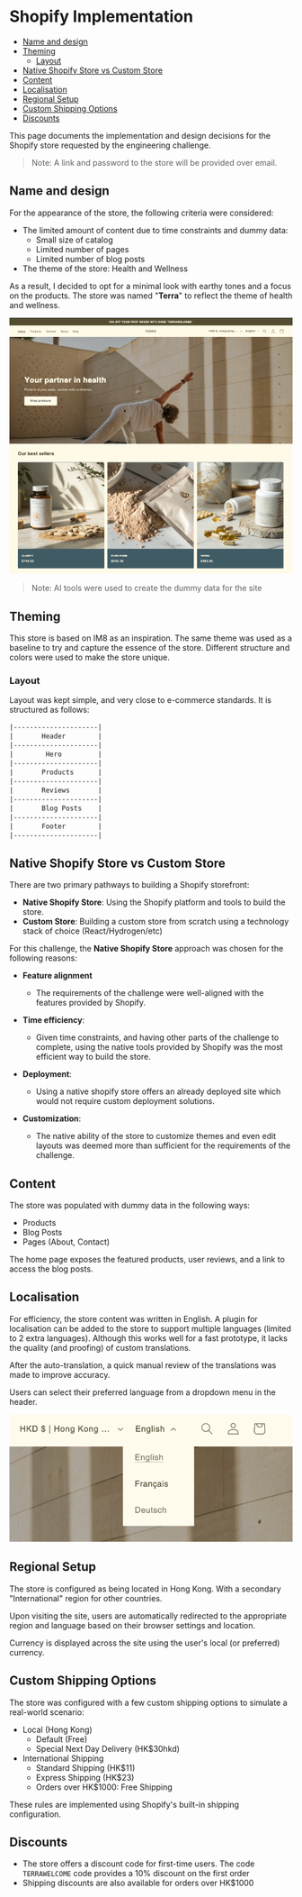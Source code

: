 # Shopify Implementation

- [Name and design](#name-and-design)
- [Theming](#theming)
  - [Layout](#layout)
- [Native Shopify Store vs Custom Store](#native-shopify-store-vs-custom-store)
- [Content](#content)
- [Localisation](#localisation)
- [Regional Setup](#regional-setup)
- [Custom Shipping Options](#custom-shipping-options)
- [Discounts](#discounts)

This page documents the implementation and design decisions for the Shopify store requested by the engineering challenge.

> Note: A link and password to the store will be provided over email.

## Name and design

For the appearance of the store, the following criteria were considered:

- The limited amount of content due to time constraints and dummy data:
  - Small size of catalog
  - Limited number of pages
  - Limited number of blog posts
- The theme of the store: Health and Wellness

As a result, I decided to opt for a minimal look with earthy tones and a focus on the products.
The store was named "**Terra**" to reflect the theme of health and wellness.

![](./assets/preview.png)

> Note: AI tools were used to create the dummy data for the site

## Theming

This store is based on IM8 as an inspiration. The same theme was used as a baseline to try and capture the essence of the store.
Different structure and colors were used to make the store unique.

### Layout

Layout was kept simple, and very close to e-commerce standards. It is structured as follows:

```plaintext
|---------------------|
|       Header        |
|---------------------|
|        Hero         |
|---------------------|
|       Products      |
|---------------------|
|       Reviews       |
|---------------------|
|       Blog Posts    |
|---------------------|
|       Footer        |
|---------------------|
```

## Native Shopify Store vs Custom Store

There are two primary pathways to building a Shopify storefront:

- **Native Shopify Store**: Using the Shopify platform and tools to build the store.
- **Custom Store**: Building a custom store from scratch using a technology stack of choice (React/Hydrogen/etc)

For this challenge, the **Native Shopify Store** approach was chosen for the following reasons:

- **Feature alignment**

  - The requirements of the challenge were well-aligned with the features provided by Shopify.

- **Time efficiency**:

  - Given time constraints, and having other parts of the challenge to complete, using the native tools provided by Shopify was the most efficient way to build the store.

- **Deployment**:

  - Using a native shopify store offers an already deployed site which would not require custom deployment solutions.

- **Customization**:
  - The native ability of the store to customize themes and even edit layouts was deemed more than sufficient for the requirements of the challenge.

## Content

The store was populated with dummy data in the following ways:

- Products
- Blog Posts
- Pages (About, Contact)

The home page exposes the featured products, user reviews, and a link to access the blog posts.

## Localisation

For efficiency, the store content was written in English. A plugin for localisation can be added to the store to support multiple languages (limited to 2 extra languages).
Although this works well for a fast prototype, it lacks the quality (and proofing) of custom translations.

After the auto-translation, a quick manual review of the translations was made to improve accuracy.

Users can select their preferred language from a dropdown menu in the header.

![](./assets/localisation.png)

## Regional Setup

The store is configured as being located in Hong Kong. With a secondary "International" region for other countries.

Upon visiting the site, users are automatically redirected to the appropriate region and language based on their browser settings and location.

Currency is displayed across the site using the user's local (or preferred) currency.

## Custom Shipping Options

The store was configured with a few custom shipping options to simulate a real-world scenario:

- Local (Hong Kong)
  - Default (Free)
  - Special Next Day Delivery (HK$30hkd)
- International Shipping
  - Standard Shipping (HK$11)
  - Express Shipping (HK$23)
  - Orders over HK$1000: Free Shipping

These rules are implemented using Shopify's built-in shipping configuration.

## Discounts

- The store offers a discount code for first-time users. The code `TERRAWELCOME` code provides a 10% discount on the first order
- Shipping discounts are also available for orders over HK$1000
